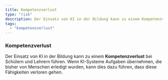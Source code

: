 ```yaml
---
title: Kompetenzverlust
type: "risk"
description: Der Einsatz von KI in der Bildung kann zu einem Kompetenzverlust bei Schülern und Lehrern führen. 
tags:
  - "kompetenzverlust"
---
```


### Kompetenzverlust

Der Einsatz von KI in der Bildung kann zu einem **Kompetenzverlust** bei Schülern und Lehrern führen. Wenn KI-Systeme Aufgaben übernehmen, die bisher von Menschen erledigt wurden, kann dies dazu führen, dass diese Fähigkeiten verloren gehen.
